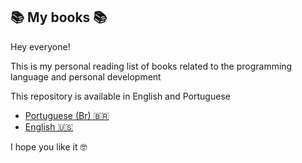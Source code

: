 ##  📚 My books 📚
Hey everyone!

This is my personal reading list of books related to the programming language and personal development

This repository is available in English and Portuguese

* [Portuguese (Br) 🇧🇷](https://github.com/MilenaCarecho/myBooks/tree/Pt-br)
* [English 🇺🇸](https://github.com/MilenaCarecho/myBooks)


I hope you like it 🤓

